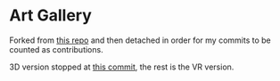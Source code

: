 # Art Gallery

Forked from [this repo](https://github.com/sticmac/Simplon-Galerie-Art) and then detached in order for my commits to be counted as contributions.  

3D version stopped at [this commit](https://github.com/TheLycorisRadiata/unity_app_artgallery/tree/903864d352e74492af44178f6ac2d12a1eb0098b), the rest is the VR version.  
